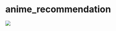 # anime_recommendation
<image src="https://github.com/viethuy25/anime_recommendation/blob/main/Anime%20Analysis.png">
